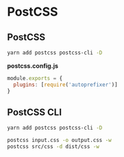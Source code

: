 # PostCSS

## PostCSS

```bash
yarn add postcss postcss-cli -D
```

**postcss.config.js**

```js
module.exports = {
  plugins: [require('autoprefixer')]
}
```

## PostCSS CLI

```bash
yarn add postcss postcss-cli -D
```

```bash
postcss input.css -o output.css -w
postcss src/css -d dist/css -w
```

